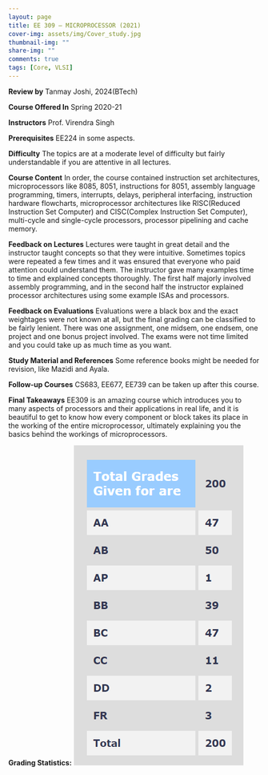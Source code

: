 ```yaml
---
layout: page
title: EE 309 – MICROPROCESSOR (2021)
cover-img: assets/img/Cover_study.jpg
thumbnail-img: ""
share-img: ""
comments: true
tags: [Core, VLSI]
---
```


**Review by**
Tanmay Joshi, 2024(BTech)

**Course Offered In**
Spring 2020-21


**Instructors**
Prof. Virendra Singh

**Prerequisites**
EE224 in some aspects.

**Difficulty**
The topics are at a moderate level of difficulty but fairly understandable if you are attentive in all lectures.

**Course Content**
In order, the course contained instruction set architectures, microprocessors like 8085, 8051, instructions for 8051, assembly language programming, timers, interrupts, delays, peripheral interfacing, instruction hardware flowcharts, microprocessor architectures like RISC(Reduced Instruction Set Computer) and
CISC(Complex Instruction Set Computer), multi-cycle and single-cycle processors, processor pipelining and cache memory.

 
**Feedback on Lectures**
Lectures were taught in great detail and the instructor taught concepts so that they were
intuitive. Sometimes topics were repeated a few times and it was ensured that everyone who paid attention could understand them. The instructor gave many examples time to time and explained concepts thoroughly. The first half majorly involved assembly programming, and in the second half the instructor explained processor architectures using some example ISAs and processors.

**Feedback on Evaluations**
Evaluations were a black box and the exact weightages were not known at all, but the
final grading can be classified to be fairly lenient. There was one assignment, one midsem, one endsem, one project and one bonus project involved. The exams were not time limited and you could take up as much time as you want.


**Study Material and References**
Some reference books might be needed for revision, like Mazidi and Ayala.


**Follow-up Courses**
CS683, EE677, EE739 can be taken up after this course.


**Final Takeaways**
EE309 is an amazing course which introduces you to many aspects of processors and their applications in real life, and it is beautiful to get to know how every component or block takes its place in the working of the entire microprocessor, ultimately explaining you the basics behind the workings of microprocessors.


**Grading Statistics:**
![Grades](EE309_2021_grades.png)

